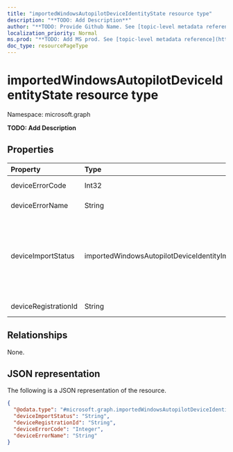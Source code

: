 ```yaml
---
title: "importedWindowsAutopilotDeviceIdentityState resource type"
description: "**TODO: Add Description**"
author: "**TODO: Provide Github Name. See [topic-level metadata reference](https://msgo.azurewebsites.net/add/document/guidelines/metadata.html#topic-level-metadata)**"
localization_priority: Normal
ms.prod: "**TODO: Add MS prod. See [topic-level metadata reference](https://msgo.azurewebsites.net/add/document/guidelines/metadata.html#topic-level-metadata)**"
doc_type: resourcePageType
---
```


# importedWindowsAutopilotDeviceIdentityState resource type

Namespace: microsoft.graph



**TODO: Add Description**

## Properties
|Property|Type|Description|
|:---|:---|:---|
|deviceErrorCode|Int32|**TODO: Add Description**|
|deviceErrorName|String|**TODO: Add Description**|
|deviceImportStatus|importedWindowsAutopilotDeviceIdentityImportStatus|**TODO: Add Description**. Possible values are: `unknown`, `pending`, `partial`, `complete`, `error`.|
|deviceRegistrationId|String|**TODO: Add Description**|

## Relationships
None.

## JSON representation
The following is a JSON representation of the resource.
<!-- {
  "blockType": "resource",
  "@odata.type": "microsoft.graph.importedWindowsAutopilotDeviceIdentityState"
}
-->
``` json
{
  "@odata.type": "#microsoft.graph.importedWindowsAutopilotDeviceIdentityState",
  "deviceImportStatus": "String",
  "deviceRegistrationId": "String",
  "deviceErrorCode": "Integer",
  "deviceErrorName": "String"
}
```

